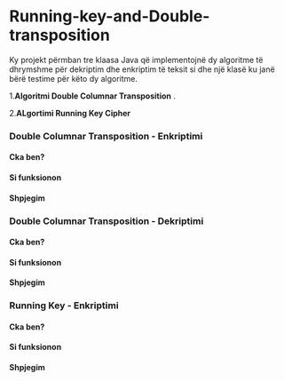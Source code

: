 # Running-key-and-Double-transposition

Ky projekt përmban tre klaasa Java që implementojnë dy algoritme të dhrymshme për dekriptim dhe enkriptim të teksit si dhe një klasë ku janë bërë testime për këto dy algoritme.

1.**Algoritmi Double Columnar Transposition** .

2.**ALgortimi Running Key Cipher** 

### Double Columnar Transposition - Enkriptimi

#### Cka ben?

#### Si funksionon

#### Shpjegim

### Double Columnar Transposition - Dekriptimi

#### Cka ben?

#### Si funksionon

#### Shpjegim

### Running Key - Enkriptimi

#### Cka ben?

#### Si funksionon

#### Shpjegim




